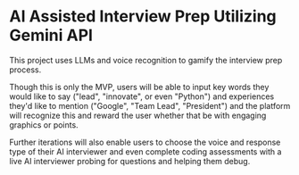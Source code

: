 # AI Assisted Interview Prep Utilizing Gemini API

This project uses LLMs and voice recognition to gamify the interview prep process. 

Though this is only the MVP, users will be able to input key words they would like to say ("lead", "innovate", or even "Python") and experiences they'd like to mention ("Google", "Team Lead", "President") and the platform will recognize this and reward the user whether that be with engaging graphics or points. 

Further iterations will also enable users to choose the voice and response type of their AI interviewer and even complete coding assessments with a live AI interviewer probing for questions and helping them debug. 
